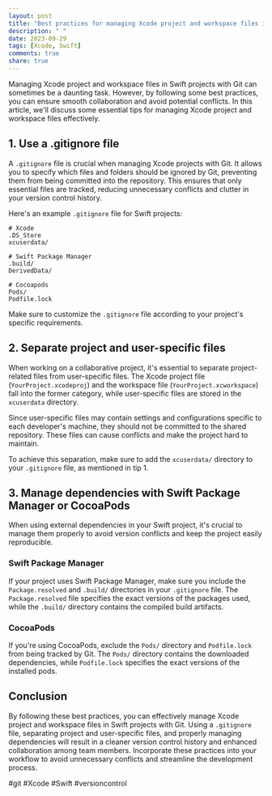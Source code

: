 ```yaml
---
layout: post
title: "Best practices for managing Xcode project and workspace files in Swift projects with Git"
description: " "
date: 2023-09-29
tags: [Xcode, Swift]
comments: true
share: true
---
```


Managing Xcode project and workspace files in Swift projects with Git can sometimes be a daunting task. However, by following some best practices, you can ensure smooth collaboration and avoid potential conflicts. In this article, we'll discuss some essential tips for managing Xcode project and workspace files effectively.

## 1. Use a .gitignore file

A `.gitignore` file is crucial when managing Xcode projects with Git. It allows you to specify which files and folders should be ignored by Git, preventing them from being committed into the repository. This ensures that only essential files are tracked, reducing unnecessary conflicts and clutter in your version control history. 

Here's an example `.gitignore` file for Swift projects:

```
# Xcode
.DS_Store
xcuserdata/

# Swift Package Manager
.build/
DerivedData/

# Cocoapods
Pods/
Podfile.lock
```

Make sure to customize the `.gitignore` file according to your project's specific requirements.

## 2. Separate project and user-specific files

When working on a collaborative project, it's essential to separate project-related files from user-specific files. The Xcode project file (`YourProject.xcodeproj`) and the workspace file (`YourProject.xcworkspace`) fall into the former category, while user-specific files are stored in the `xcuserdata` directory.

Since user-specific files may contain settings and configurations specific to each developer's machine, they should not be committed to the shared repository. These files can cause conflicts and make the project hard to maintain. 

To achieve this separation, make sure to add the `xcuserdata/` directory to your `.gitignore` file, as mentioned in tip 1.

## 3. Manage dependencies with Swift Package Manager or CocoaPods

When using external dependencies in your Swift project, it's crucial to manage them properly to avoid version conflicts and keep the project easily reproducible. 

### Swift Package Manager
If your project uses Swift Package Manager, make sure you include the `Package.resolved` and `.build/` directories in your `.gitignore` file. The `Package.resolved` file specifies the exact versions of the packages used, while the `.build/` directory contains the compiled build artifacts.

### CocoaPods
If you're using CocoaPods, exclude the `Pods/` directory and `Podfile.lock` from being tracked by Git. The `Pods/` directory contains the downloaded dependencies, while `Podfile.lock` specifies the exact versions of the installed pods.

## Conclusion

By following these best practices, you can effectively manage Xcode project and workspace files in Swift projects with Git. Using a `.gitignore` file, separating project and user-specific files, and properly managing dependencies will result in a cleaner version control history and enhanced collaboration among team members. Incorporate these practices into your workflow to avoid unnecessary conflicts and streamline the development process.

#git #Xcode #Swift #versioncontrol